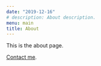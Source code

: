 ```yaml
---
date: "2019-12-16"
# description: About description.
menu: main
title: About
---
```


This is the about page.

[Contact me]("/contact/").
